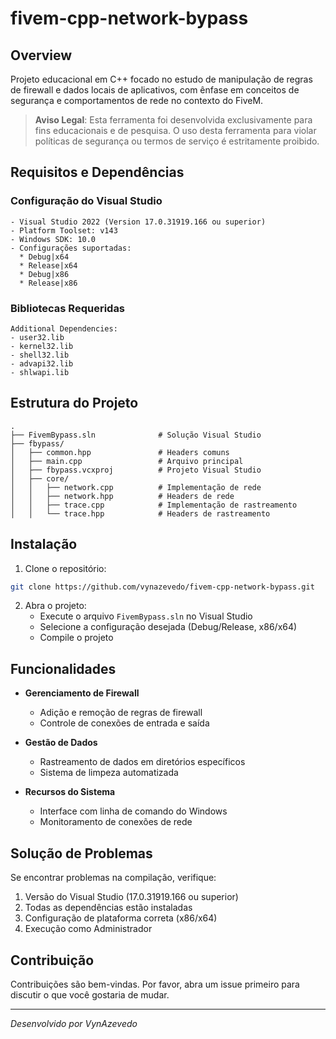 # fivem-cpp-network-bypass

## Overview
Projeto educacional em C++ focado no estudo de manipulação de regras de firewall e dados locais de aplicativos, com ênfase em conceitos de segurança e comportamentos de rede no contexto do FiveM.

> **Aviso Legal**: Esta ferramenta foi desenvolvida exclusivamente para fins educacionais e de pesquisa. O uso desta ferramenta para violar políticas de segurança ou termos de serviço é estritamente proibido.

## Requisitos e Dependências

### Configuração do Visual Studio
```
- Visual Studio 2022 (Version 17.0.31919.166 ou superior)
- Platform Toolset: v143
- Windows SDK: 10.0
- Configurações suportadas:
  * Debug|x64
  * Release|x64
  * Debug|x86
  * Release|x86
```

### Bibliotecas Requeridas
```
Additional Dependencies:
- user32.lib
- kernel32.lib
- shell32.lib
- advapi32.lib
- shlwapi.lib
```

## Estrutura do Projeto
```
.
├── FivemBypass.sln              # Solução Visual Studio
├── fbypass/
│   ├── common.hpp               # Headers comuns
│   ├── main.cpp                 # Arquivo principal
│   ├── fbypass.vcxproj          # Projeto Visual Studio
│   ├── core/
│   │   ├── network.cpp          # Implementação de rede
│   │   ├── network.hpp          # Headers de rede
│   │   ├── trace.cpp            # Implementação de rastreamento
│   │   └── trace.hpp            # Headers de rastreamento
```

## Instalação

1. Clone o repositório:
```bash
git clone https://github.com/vynazevedo/fivem-cpp-network-bypass.git
```

2. Abra o projeto:
   - Execute o arquivo `FivemBypass.sln` no Visual Studio
   - Selecione a configuração desejada (Debug/Release, x86/x64)
   - Compile o projeto

## Funcionalidades

- **Gerenciamento de Firewall**
  - Adição e remoção de regras de firewall
  - Controle de conexões de entrada e saída

- **Gestão de Dados**
  - Rastreamento de dados em diretórios específicos
  - Sistema de limpeza automatizada

- **Recursos do Sistema**
  - Interface com linha de comando do Windows
  - Monitoramento de conexões de rede

## Solução de Problemas

Se encontrar problemas na compilação, verifique:
1. Versão do Visual Studio (17.0.31919.166 ou superior)
2. Todas as dependências estão instaladas
3. Configuração de plataforma correta (x86/x64)
4. Execução como Administrador

## Contribuição
Contribuições são bem-vindas. Por favor, abra um issue primeiro para discutir o que você gostaria de mudar.

---

*Desenvolvido por VynAzevedo*
